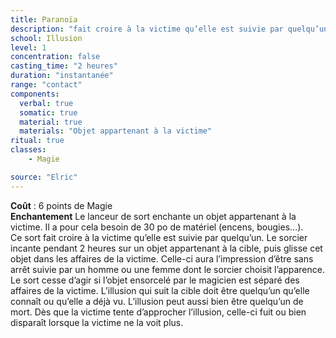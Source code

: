 ```yaml
---
title: Paranoïa
description: "fait croire à la victime qu’elle est suivie par quelqu’un"
school: Illusion
level: 1
concentration: false
casting_time: "2 heures"
duration: "instantanée"
range: "contact"
components:
  verbal: true
  somatic: true
  material: true
  materials: "Objet appartenant à la victime"
ritual: true
classes:
    - Magie

source: "Elric"
---
```

**Coût** : 6 points de Magie  
**Enchantement** Le lanceur de sort enchante un objet appartenant à la victime. Il a pour cela besoin de 30 po de matériel (encens, bougies...).  
Ce sort fait croire à la victime qu’elle est suivie par quelqu’un. Le sorcier incante pendant 2 heures sur un objet appartenant à la cible, puis glisse cet objet dans les affaires de la victime. Celle-ci aura l’impression d’être sans arrêt suivie par un homme ou une femme dont le sorcier choisit l’apparence. Le sort cesse d’agir si l’objet ensorcelé par le magicien est séparé des affaires de la victime. L’illusion qui suit la cible doit être quelqu’un qu’elle connaît ou qu’elle a déjà vu. L’illusion peut aussi bien être quelqu’un de mort. Dès que la victime tente d’approcher l’illusion, celle-ci fuit ou bien disparaît lorsque la victime ne la voit plus.  

